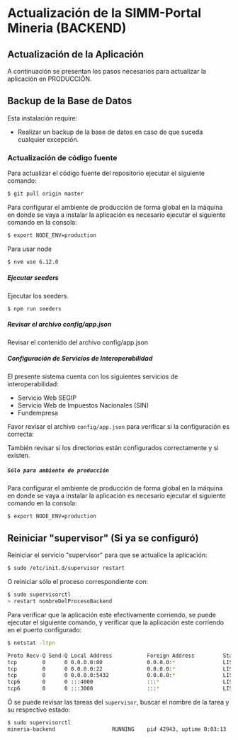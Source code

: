 # Actualización de la SIMM-Portal Mineria (BACKEND)

## Actualización de la Aplicación

A continuación se presentan los pasos necesarios para actualizar la aplicación en PRODUCCIÓN.

## Backup de la Base de Datos

Esta instalación require:
- Realizar un backup de la base de datos en caso de que suceda cualquier excepción.

### Actualización de código fuente

Para actualizar el código fuente del repositorio ejecutar el siguiente comando:

```sh
$ git pull origin master
```

Para configurar el ambiente de producción de forma global en la máquina en donde se vaya a instalar la aplicación es necesario ejecutar el siguiente comando en la consola:
```sh
$ export NODE_ENV=production
```

Para usar node
```sh
$ nvm use 6.12.0
```
##### Ejecutar seeders

Ejecutar los seeders.

```
$ npm run seeders
```

##### Revisar el archivo config/app.json

Revisar el contenido del archivo config/app.json

##### Configuración de Servicios de Interoperabilidad

El presente sistema cuenta con los siguientes servicios de interoperabilidad:

- Servicio Web SEGIP
- Servicio Web de Impuestos Nacionales (SIN)
- Fundempresa

Favor revisar el archivo `config/app.json` para verificar si la configuración es correcta:

También revisar si los directorios están configurados correctamente y si existen.

##### **`Sólo para ambiente de producción`**

Para configurar el ambiente de producción de forma global en la máquina en donde se vaya a instalar la aplicación es necesario ejecutar el siguiente comando en la consola:
```sh
$ export NODE_ENV=production
```

## Reiniciar "supervisor" (Si ya se configuró)

Reiniciar el servicio "supervisor" para que se actualice la aplicación:
```sh
$ sudo /etc/init.d/supervisor restart
```

O reiniciar sólo el proceso correspondiente con:

```sh
$ sudo supervisorctl
> restart nombreDelProcesoBackend
```


Para verificar que la aplicación este efectivamente corriendo, se puede ejecutar el siguiente comando, y verificar que la aplicación este corriendo en el puerto configurado:
```sh
$ netstat -ltpn

Proto Recv-Q Send-Q Local Address           Foreign Address         State       PID/Program name
tcp        0      0 0.0.0.0:80              0.0.0.0:*               LISTEN      -               
tcp        0      0 0.0.0.0:22              0.0.0.0:*               LISTEN      -               
tcp        0      0 0.0.0.0:5432            0.0.0.0:*               LISTEN      -               
tcp6       0      0 :::4000                 :::*                    LISTEN      32274/nodejs
tcp6       0      0 :::3000                 :::*                    LISTEN      4381/gulp
```

Ó se puede revisar las tareas del `supervisor`, buscar el nombre de la tarea y su respectivo estado:
```sh
$ sudo supervisorctl
mineria-backend                  RUNNING    pid 42943, uptime 0:03:13
```

